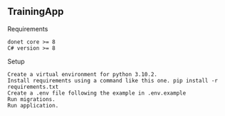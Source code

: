 ## TrainingApp


Requirements

    donet core >= 8
    C# version >= 8 

Setup

    Create a virtual environment for python 3.10.2.
    Install requirements using a command like this one. pip install -r requirements.txt
    Create a .env file following the example in .env.example
    Run migrations.
    Run application.
